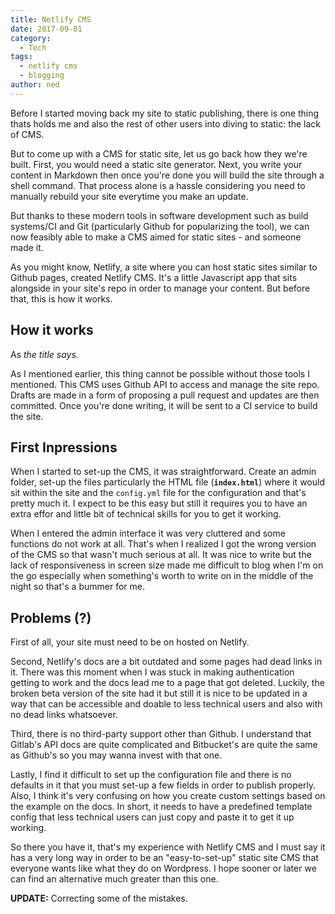 ```yaml
---
title: Netlify CMS
date: 2017-09-01
category:
  - Tech
tags:
  - netlify cms
  - blogging
author: ned
---
```

Before I started moving back my site to static publishing, there is one thing thats holds me and also the rest of other users into diving to static: the lack of CMS.

But to come up with a CMS for static site, let us go back how they we're built. First, you would need a static site generator. Next, you write your content in Markdown then once you're done you will build the site through a shell command. That process alone is a hassle considering you need to manually rebuild your site everytime you make an update.

But thanks to these modern tools in software development such as build systems/CI and Git (particularly Github for popularizing the tool), we can now feasibly able to make a CMS aimed for static sites - and someone made it.

As you might know, Netlify, a site where you can host static sites similar to Github pages, created Netlify CMS. It's a little Javascript app that sits alongside in your site's repo in order to manage your content. But before that, this is how it works.

## How it works

As _the title says._

As I mentioned earlier, this thing cannot be possible without those tools I mentioned.  This CMS uses Github API to access and manage the site repo. Drafts are made in a form of proposing a pull request and updates are then committed. Once you're done writing, it will be sent to a CI service to build the site.

## First Inpressions

When I started to set-up the CMS, it was straightforward. Create an admin folder, set-up the files particularly the HTML file (**`index.html`**) where it would sit within the site and the `config.yml` file for the configuration and that's pretty much it. I expect to be this easy but still it requires you to have an extra effor and little bit of technical skills for you to get it working.

When I entered the admin interface it was very cluttered and some functions do not work at all. That's when I realized I got the wrong version of the CMS so that wasn't much serious at all. It was nice to write but the lack of responsiveness in screen size made me difficult to blog when I'm on the go  especially when something's worth to write on in  the middle of the night so that's a bummer for me.

## Problems (?)

First of all, your site must need to be on hosted on Netlify.

Second, Netlify's docs are a bit outdated and some pages had dead links in it. There was this moment when I was stuck in making authentication getting to work and the docs lead me to a page that got deleted. Luckily, the broken beta version of the site had it but still it is nice to be updated in a way that can be accessible and doable to less technical users and also with no dead links whatsoever.

Third, there is no third-party support other than Github. I understand that Gitlab's API docs are quite complicated and Bitbucket's are quite the same as Github's so you may wanna invest with that one.

Lastly, I find it difficult to set up the configuration file and there is no defaults in it that you must set-up a few fields in order to publish properly. Also, I think it's very confusing on how you create custom settings based on the example on the docs. In short, it needs to have a predefined template config that less technical users can just copy and paste it to get it up working.

So there you have it, that's my experience with Netlify CMS and I must say it has a very long way in order to be an "easy-to-set-up" static site CMS that everyone wants like what they do on Wordpress. I hope sooner or later we can find an alternative much greater than this one.  



**UPDATE:** Correcting some of the mistakes.
